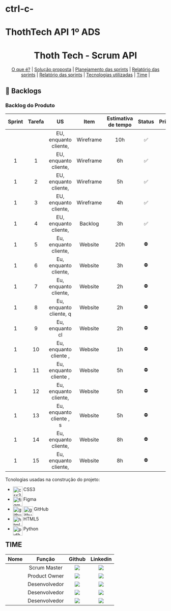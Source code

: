 # ctrl-c-
# ThothTech API 1º ADS
<span id="topo">
<h1 align="center"> Thoth Tech - Scrum API  </h1>

<p align="center">
    <a href="O que é?"> O que é?</a> | 
    <a href="Solução proposta">Solução proposta</a> | 
    <a href="Planejamento das sprints">Planejamento das sprints</a> |
    <a href="Relatório das sprints">Relatório das sprints</a> | 
    <a href="BACKLOGS">Relatório das sprints</a> | 
    <a href="Tecnologias utilizadas">Tecnologias utilizadas</a> | 
    <a href="Time">Time</a> | 

</p>
<span id="backlogs">

## :dart: Backlogs

### Backlog do Produto

| Sprint | Tarefa |  US   | Item |  Estimativa de tempo   | Status   | Prioridade | 
| :----: | :----: | :----: | :----: | :----: | :----: | :----: |
|    |  | EU, enquanto cliente,                                                                                                                   | Wireframe | 10h | :white_check_mark:  | 70 |
| 1 | 1 | EU, enquanto cliente,                                                                                                                   | Wireframe | 6h | :white_check_mark:   | 40 |
| 1 | 2 | EU, enquanto cliente,                                                                                                                   | Wireframe | 5h | :white_check_mark:   | 75 |
| 1 | 3 | EU, enquanto cliente,                                                                                                                   | Wireframe | 4h | :white_check_mark:   | 65 |
| 1 | 4 | EU, enquanto cliente,                                                                                                                   | Backlog   | 3h | :white_check_mark:   | 50 |
| 1 | 5 | Eu, enquanto cliente,                                                                                                                   | Website   | 20h | :no_entry:          |100 |
| 1 | 6 | Eu, enquanto cliente,                                                                                                                   | Website   | 3h | :no_entry:           | 85 |
| 1 | 7 | Eu, enquanto cliente,                                                                                                                   | Website   | 2h | :no_entry:           | 90 |
| 1 | 8 | Eu, enquanto cliente, q                                                                                                                 | Website   | 2h |:no_entry:            | 55 | 
| 1 | 9 | Eu, enquanto cl                                                                                                                         | Website   | 2h |:no_entry:            | 60 |
| 1 |10 | Eu, enquanto cliente ,                                                                                                                  | Website   | 1h |:no_entry:            | 95 |
| 1 |11 | Eu, enquanto cliente ,                                                                                                                  | Website   | 5h |:no_entry:            | 80 |
| 1 |12 | Eu, enquanto cliente,                                                                                                                   | Website   | 5h |:no_entry:            | 85 |
| 1 |13 | Eu, enquanto cliente ,                                                                                  s                               | Website   | 5h |:no_entry:            | 40 |
| 1 |14 | Eu, enquanto cliente,                                                                                                                   | Website   | 8h |:no_entry:            | 35 |
| 1 |15 | Eu, enquanto cliente,                                                                                                                   | Website   | 8h |:no_entry:            | 30 |



Tcnologias usadas na construção do projeto:

* <p>
      <img align="left" title="css3-logo" height="30px" src="https://user-images.githubusercontent.com/76211125/227503103-bb7005d7-5f2f-46e4-adb5-92ef19ce677d.png"/>
   CSS3 
 </p>

 * <p>
       <img align="left" title="figma-logo" height="30px" src="https://user-images.githubusercontent.com/76211125/227502784-c94d5e2d-2e39-449b-ba85-053b9106b979.png"/>  Figma 
 </p>

 * <p>
      <img align="left" title="github-dark" height="30px" src="https://user-images.githubusercontent.com/76211125/227561942-1503fb74-eb8e-41d1-936e-bf22bc2d70eb.png#gh-dark-mode-only"/>
      <img align="left" title="github-light" height="30px" src="https://user-images.githubusercontent.com/76211125/227561896-a90cea71-7431-4908-ac8d-71fc02603eeb.png#gh-light-mode-only"/>
     GitHub 
 </p>

* <p>
      <img align="left" title="html5-logo" height="30px" src="https://user-images.githubusercontent.com/76211125/227503111-49bb0b02-2f06-4696-82e6-fbd8d0daed21.png"/>
     HTML5 
 </p>

* <p>
      <img align="left" title="python" height="30px" src="https://user-images.githubusercontent.com/76211125/227505058-d6d60925-3738-478f-8b23-3eb586431a1a.png"/>
   Python 
 </p>


## TIME

|      Nome      |    Função       |                            Github                             |                           Linkedin                           |
| :--------------: | :-----------: | :----------------------------------------------------------: | :----------------------------------------------------------: |
|      | Scrum Master  | <a href="GUIT"><img src="https://img.shields.io/badge/GitHub-100000?style=for-the-badge&logo=github&logoColor=white"></a> | <a href="hLINKEDIN"><img src="https://img.shields.io/badge/LinkedIn-0077B5?style=for-the-badge&logo=linkedin&logoColor=white"></a> |
|      | Product Owner | <a href="GUIT"><img src="https://img.shields.io/badge/GitHub-100000?style=for-the-badge&logo=github&logoColor=white"></a> | <a href="LINKE"><img src="https://img.shields.io/badge/LinkedIn-0077B5?style=for-the-badge&logo=linkedin&logoColor=white"></a> |
| | Desenvolvedor | <a href="GUIT"><img src="https://img.shields.io/badge/GitHub-100000?style=for-the-badge&logo=github&logoColor=white"></a> | <a href="hLINKEDIN"><img src="https://img.shields.io/badge/LinkedIn-0077B5?style=for-the-badge&logo=linkedin&logoColor=white"></a> |
|  | Desenvolvedor | <a href="GUIT"><img src="https://img.shields.io/badge/GitHub-100000?style=for-the-badge&logo=github&logoColor=white"></a> | <a href="hLINKEDIN"><img src="https://img.shields.io/badge/LinkedIn-0077B5?style=for-the-badge&logo=linkedin&logoColor=white"></a> |
| | Desenvolvedor | <a href="GUIT"><img src="https://img.shields.io/badge/GitHub-100000?style=for-the-badge&logo=github&logoColor=white"></a> | <a href="hLINKEDIN"><img src="https://img.shields.io/badge/LinkedIn-0077B5?style=for-the-badge&logo=linkedin&logoColor=white"></a> |



